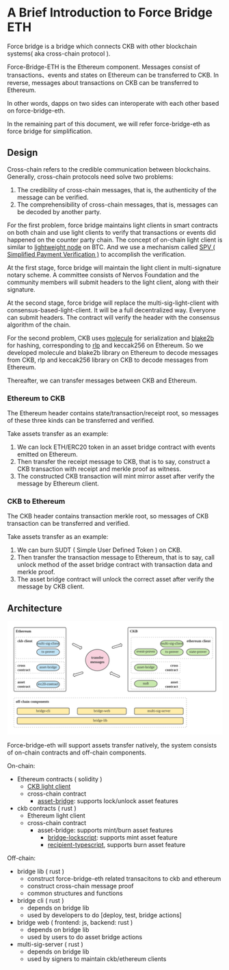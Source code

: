 # A Brief Introduction to Force Bridge ETH

Force bridge is a bridge which connects CKB with other blockchain systems( aka cross-chain protocol ).

Force-Bridge-ETH is the Ethereum component. Messages consist of transactions、events and states on Ethereum can be transferred to CKB. In reverse, messages about transactions on CKB can be transferred to Ethereum. 

In other words, dapps on two sides can interoperate with each other based on force-bridge-eth.

In the remaining part of this document, we will refer force-bridge-eth as force bridge for simplification.

## Design

Cross-chain refers to the credible communication between blockchains. Generally, cross-chain protocols need solve two problems:

1. The credibility of cross-chain messages, that is, the authenticity of the message can be verified.
2. The comprehensibility of cross-chain messages, that is, messages can be decoded by another party.

For the first problem, force bridge maintains light clients in smart contracts on both chain and use light clients to verify that transactions or events did happened on the counter party chain. The concept of on-chain light client is similar to [lightweight node](https://en.bitcoin.it/wiki/Lightweight_node) on BTC. And we use a mechanism called [SPV ( Simplified Payment Verification )](https://en.bitcoinwiki.org/wiki/Simplified_Payment_Verification_) to accomplish the verification.

At the first stage, force bridge will maintain the light client in multi-signature notary scheme. A committee consists of Nervos Foundation and the community members will submit headers to the light client, along with their signature.

At the second stage, force bridge will replace the multi-sig-light-client with consensus-based-light-client. It will be a full decentralized way. Everyone can submit headers. The contract will verify the header with the consensus algorithm of the chain.

For the second problem, CKB uses [molecule](https://github.com/nervosnetwork/rfcs/blob/master/rfcs/0008-serialization/0008-serialization.md) for serialization and [blake2b](https://www.blake2.net/) for hashing, corresponding to [rlp](https://eth.wiki/fundamentals/rlp) and keccak256 on Ethereum. So we developed molecule and blake2b library on Ethereum to decode messages from CKB, rlp and keccak256 library on CKB to decode messages from Ethereum.

Thereafter, we can transfer messages between CKB and Ethereum. 

### Ethereum to CKB

The Ethereum header contains state/transaction/receipt root, so messages of these three kinds can be transferred and verified.

Take assets transfer as an example:

1. We can lock ETH/ERC20 token in an asset bridge contract with events emitted on Ethereum.
2. Then transfer the receipt message to CKB, that is to say, construct a CKB transaction with receipt and merkle proof as witness.
3. The constructed CKB transaction will mint mirror asset after verify the message by Ethereum client.

### CKB to Ethereum

The CKB header contains transaction merkle root, so messages of CKB transaction can be transferred and verified.

Take assets transfer as an example:

1. We can burn SUDT ( Simple User Defined Token ) on CKB.
2. Then transfer the transaction message to Ethereum, that is to say, call unlock method of the asset bridge contract with transaction data and merkle proof.
3. The asset bridge contract will unlock the correct asset after verify the message by CKB client.

## Architecture

![architecture](./media/multi-sig-architecture.png)

Force-bridge-eth will support assets transfer natively, the system consists of on-chain contracts and off-chain components.

On-chain:

- Ethereum contracts ( solidity )
  - [CKB light client](https://github.com/nervosnetwork/force-bridge-eth/blob/main/eth-contracts/contracts/CKBChain.sol)
  - cross-chain contract
    - [asset-bridge](https://github.com/nervosnetwork/force-bridge-eth/blob/main/eth-contracts/contracts/TokenLocker.sol): supports lock/unlock asset features
- ckb contracts ( rust )
  - Ethereum light client
  - cross-chain contract
    - asset-bridge: supports mint/burn asset features
        - [bridge-lockscript](https://github.com/nervosnetwork/force-bridge-eth/tree/main/ckb-contracts/contracts/eth-bridge-lockscript): supports mint asset feature
        - [recipient-typescript](https://github.com/nervosnetwork/force-bridge-eth/blob/main/ckb-contracts/contracts/eth-recipient-typescript), supports burn asset feature
 
Off-chain:

- bridge lib ( rust )
  - construct force-bridge-eth related transacitons to ckb and ethereum
  - construct cross-chain message proof
  - common structures and functions
- bridge cli ( rust )
  - depends on bridge lib
  - used by developers to do [deploy, test, bridge actions]
- bridge web ( frontend: js, backend: rust )
  - depends on bridge lib
  - used by users to do asset bridge actions 
- multi-sig-server ( rust )
  - depends on bridge lib
  - used by signers to maintain ckb/ethereum clients
